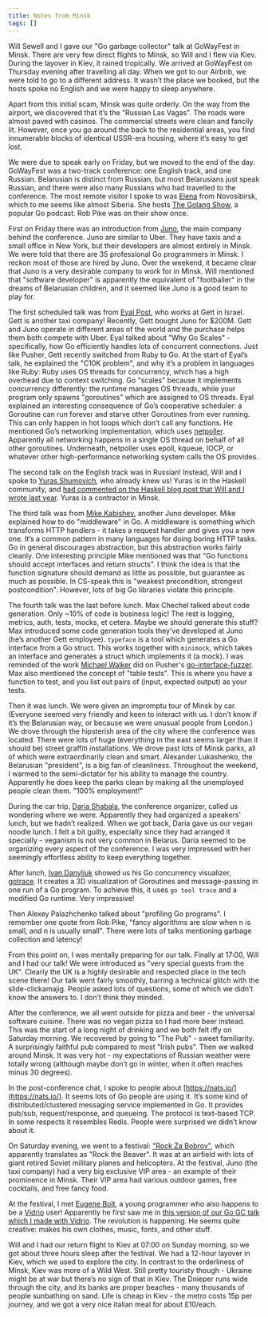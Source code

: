 ```yaml
---
title: Notes from Minsk
tags: []
---
```


Will Sewell and I gave our "Go garbage collector" talk at GoWayFest in Minsk.
There are very few direct flights to Minsk, so Will and I flew via Kiev.
During the layover in Kiev, it rained tropically.
We arrived at GoWayFest on Thursday evening after travelling all day.
When we got to our Airbnb, we were told to go to a different address.
It wasn’t the place we booked, but the hosts spoke no English and we were happy to sleep anywhere.

Apart from this initial scam, Minsk was quite orderly.
On the way from the airport, we discovered that it’s the "Russian Las Vagas".
The roads were almost paved with casinos.
The commercial streets were clean and fancily lit.
However, once you go around the back to the residential areas, you find innumerable blocks of identical USSR-era housing, where it’s easy to get lost.

We were due to speak early on Friday, but we moved to the end of the day.
GoWayFest was a two-track conference: one English track, and one Russian.
Belarusian is distinct from Russian, but most Belarusians just speak Russian, and there were also many Russians who had travelled to the conference.
The most remote visitor I spoke to was [Elena](https://twitter.com/webdeva) from Novosibirsk,
which to me seems like almost Siberia.
She hosts [The Golang Show](http://golangshow.com/), a popular Go podcast.
Rob Pike was on their show once.

First on Friday there was an introduction from [Juno](https://gojuno.com/),
the main company behind the conference.
Juno are similar to Uber.
They have taxis and a small office in New York, but their developers are almost entirely in Minsk.
We were told that there are 35 professional Go programmers in Minsk.
I reckon most of those are hired by Juno.
Over the weekend, it became clear that Juno is a very desirable company to work for in Minsk.
Will mentioned that "software developer" is apparently the equivalent of "footballer"
in the dreams of Belarusian children,
and it seemed like Juno is a good team to play for.

The first scheduled talk was from [Eyal Post](https://www.linkedin.com/in/eyalpost), who works at Gett in Israel.
Gett is another taxi company!
Recently, Gett bought Juno for $200M.
Gett and Juno operate in different areas of the world and the purchase helps them both compete with Uber.
Eyal talked about "Why Go Scales" -
specifically, how Go efficiently handles lots of concurrent connections.
Just like Pusher, Gett recently switched from Ruby to Go.
At the start of Eyal’s talk, he explained the "C10K problem",
and why it’s a problem in languages like Ruby:
Ruby uses OS threads for concurrency, which has a high overhead due to context switching.
Go "scales" because it implements concurrency differently:
the runtime manages OS threads,
while your program only spawns "goroutines" which are assigned to OS threads.
Eyal explained an interesting consequence of Go’s cooperative scheduler:
a Goroutine can run forever and starve other Goroutines from ever running.
This can only happen in hot loops which don’t call any functions.
He mentioned Go’s networking implementation,
which uses [netpoller](https://golang.org/src/runtime/netpoll.go).
Apparently all networking happens in a single OS thread on behalf of all other goroutines.
Underneath, netpoller uses epoll, kqueue, IOCP, or whatever other high-performance networking system calls the OS provides.

The second talk on the English track was in Russian!
Instead, Will and I spoke to [Yuras Shumovich](https://twitter.com/shumovichy), who already knew us!
Yuras is in the Haskell community, and [had commented on the Haskell blog post that Will and I wrote last year](https://www.reddit.com/r/haskell/comments/4j0imi/ghc_cannot_achieve_low_latency_with_a_large/d32n6hm/).
Yuras is a contractor in Minsk.

The third talk was from [Mike Kabishev](https://twitter.com/mkabischev), another Juno developer.
Mike explained how to do "middleware" in Go.
A middleware is something which transforms HTTP handlers -
it takes a request handler and gives you a new one.
It’s a common pattern in many languages for doing boring HTTP tasks.
Go in general discourages abstraction, but this abstraction works fairly cleanly.
One interesting principle Mike mentioned was that "Go functions should accept interfaces and return structs".
I think the idea is that the function signature should demand as little as possible, but guarantee as much as possible.
In CS-speak this is "weakest precondition, strongest postcondition".
However, lots of big Go libraries violate this principle.

The fourth talk was the last before lunch.
Max Chechel talked about code generation.
Only ~10% of code is business logic!
The rest is logging, metrics, auth, tests, mocks, et cetera.
Maybe we should generate this stuff?
Max introduced some code generation tools they’ve developed at Juno (he’s another Gett employee).
`typeface` is a tool which generates a Go interface from a Go struct.
This works together with `minimock`,
which takes an interface and generates a struct which implements it (a mock).
I was reminded of the work [Michael Walker](https://www.barrucadu.co.uk/) did on Pusher's [go-interface-fuzzer](https://github.com/pusher/go-interface-fuzzer).
Max also mentioned the concept of "table tests".
This is where you have a function to test,
and you list out pairs of (input, expected output) as your tests.

Then it was lunch.
We were given an impromptu tour of Minsk by car.
(Everyone seemed very friendly and keen to interact with us.
I don’t know if it’s the Belarusian way, or because we were unusual people from London.)
We drove through the hipsterish area of the city where the conference was located.
There were lots of huge (everything in the east seems larger than it should be) street graffiti installations.
We drove past lots of Minsk parks, all of which were extraordinarily clean and smart.
Alexander Lukashenko, the Belarusian "president", is a big fan of cleanliness.
Throughout the weekend, I warmed to the semi-dictator for his ability to manage the country.
Apparently he does keep the parks clean by making all the unemployed people clean them.
"100% employment!"

During the car trip, [Daria Shabala](https://www.linkedin.com/in/darya-shabala-58346344), the conference organizer, called us wondering where we were.
Apparently they had organized a speakers’ lunch, but we hadn’t realized.
When we got back, Daria gave us our vegan noodle lunch.
I felt a bit guilty, especially since they had arranged it specially - veganism is not very common in Belarus.
Daria seemed to be organizing every aspect of the conference.
I was very impressed with her seemingly effortless ability to keep everything together.

After lunch, [Ivan Danyliuk](https://twitter.com/idanyliuk) showed us his Go concurrency visualizer, [gotrace](https://github.com/divan/gotrace).
It creates a 3D visualization of Goroutines and message-passing in one run of a Go program.
To achieve this, it uses `go tool trace` and a modified Go runtime.
Very impressive!

Then Alexey Palazhchenko talked about "profiling Go programs".
I remember one quote from Rob Pike, "fancy algorithms are slow when n is small, and n is usually small".
There were lots of talks mentioning garbage collection and latency!

From this point on, I was mentally preparing for our talk.
Finally at 17:00, Will and I had our talk!
We were introduced as "very special guests from the UK".
Clearly the UK is a highly desirable and respected place in the tech scene there!
Our talk went fairly smoothly, barring a technical glitch with the slide-clickamajig.
People asked lots of questions, some of which we didn’t know the answers to.
I don’t think they minded.

After the conference, we all went outside for pizza and beer - the universal software cuisine.
There was no vegan pizza so I had more beer instead.
This was the start of a long night of drinking and we both felt iffy on Saturday morning.
We recovered by going to "The Pub" - sweet familiarity.
A surprisingly faithful pub compared to most "Irish pubs".
Then we walked around Minsk.
It was very hot - my expectations of Russian weather were totally wrong
(although maybe don’t go in winter, when it often reaches minus 30 degrees).

In the post-conference chat, I spoke to people about [https://nats.io/](https://nats.io/).
It seems lots of Go people are using it.
It’s some kind of distributed/clustered messaging service implemented in Go.
It provides pub/sub, request/response, and queueing.
The protocol is text-based TCP.
In some respects it resembles Redis.
People were surprised we didn’t know about it.

On Saturday evening, we went to a festival:
["Rock Za Bobrov"](http://rock.bobrov.by/), which apparently translates as "Rock the Beaver".
It was at an airfield with lots of giant retired Soviet military planes and helicopters.
At the festival, Juno (the taxi company) had a very big exclusive VIP area -
an example of their prominence in Minsk.
Their VIP area had various outdoor games, free cocktails, and free fancy food.

At the festival, I met [Eugene Bolt](https://twitter.com/jekabolt),
a young programmer who also happens to be a [Vidrio](https://vidr.io/) user!
Apparently he first saw me in [this version of our Go GC talk which I made with Vidrio](https://www.youtube.com/watch?v=n59VtiRx34s).
The revolution is happening.
He seems quite creative: makes his own clothes, music, fonts, and other stuff.

Will and I had our return flight to Kiev at 07:00 on Sunday morning,
so we got about three hours sleep after the festival.
We had a 12-hour layover in Kiev, which we used to explore the city.
In contrast to the orderliness of Minsk, Kiev was more of a Wild West.
Still pretty touristy though - Ukraine might be at war but there’s no sign of that in Kiev.
The Dnieper runs wide through the city, and its banks are proper beaches -
many thousands of people sunbathing on sand.
Life is cheap in Kiev -
the metro costs 15p per journey, and we got a very nice italian meal for about £10/each.
